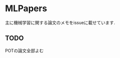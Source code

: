 # MLPapers

主に機械学習に関する論文のメモをissueに載せています.

<!--

## MEMO

### issueに数式の埋め込み
下のように`<img>`を埋め込み`math=`以降にinline形式でかくと
<img src="https://render.githubusercontent.com/render/math?math=$e^{i \pi} = -1$">
次のように表示される.

<img src="https://render.githubusercontent.com/render/math?math=$e^{i \pi} = -1$">

\begin{align*} 
  y = y(x,t) &= A e^{i\theta} \\ 
  &= A (\cos \theta + i \sin \theta) \\ 
\end{align*}
<img src="https://render.githubusercontent.com/render/math?math=%5Cbegin%7Balign*%7D%0Ay%20%3D%20y(x%2Ct)%20%26%3D%20A%20e%5E%7Bi%5Ctheta%7D%20%5C%5C%0A%26%3D%20A%20(%5Ccos%20%5Ctheta%20%2B%20i%20%5Csin%20%5Ctheta)%20%5C%5C%0A%5Cend%7Balign*%7D%0A">
このとき下のように改行ができるようになる.

<img src="https://render.githubusercontent.com/render/math?math=%5Cbegin%7Balign*%7D%0Ay%20%3D%20y(x%2Ct)%20%26%3D%20A%20e%5E%7Bi%5Ctheta%7D%20%5C%5C%0A%26%3D%20A%20(%5Ccos%20%5Ctheta%20%2B%20i%20%5Csin%20%5Ctheta)%20%5C%5C%0A%5Cend%7Balign*%7D%0A">

### パーセントエンコーディングができるサイト
[URLエンコード・デコード](https://tech-unlimited.com/urlencode.html)

--->

## TODO

POTの論文全部よむ
